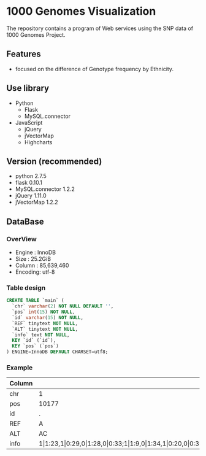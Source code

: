 # 1000 Genomes Visualization

The repository contains a program of Web services using the SNP data of 1000 Genomes Project.

## Features
* focused on the difference of Genotype frequency by Ethnicity.

## Use library
* Python
    * Flask
    * MySQL.connector
* JavaScript
    * jQuery
    * jVectorMap
    * Highcharts

## Version (recommended)
* python 2.7.5
* flask 0.10.1
* MySQL.connector 1.2.2
* jQuery 1.11.0
* jVectorMap 1.2.2


## DataBase

### OverView
* Engine  : InnoDB
* Size    : 25.2GiB
* Column  : 85,639,460
* Encoding: utf-8

### Table design
```SQL
CREATE TABLE `main` (
  `chr` varchar(2) NOT NULL DEFAULT '',
  `pos` int(15) NOT NULL,
  `id` varchar(15) NOT NULL,
  `REF` tinytext NOT NULL,
  `ALT` tinytext NOT NULL,
  `info` text NOT NULL,
  KEY `id` (`id`),
  KEY `pos` (`pos`)
) ENGINE=InnoDB DEFAULT CHARSET=utf8;
```

### Example
Column | Content
-------| -------
chr    | 1
pos    | 10177
id     | .
REF    | A
ALT    | AC
info   | 1&#124;1:23,1&#124;0:29,0&#124;1:28,0&#124;0:33;1&#124;1:9,0&#124;1:34,1&#124;0:20,0&#124;0:31;1&#124;1:28,0&#124;1:15,1&#124;0:27,0&#124;0:16;0&#124;0:19,0&#124;1:30,1&#124;0:26,1&#124;1:10;1&#124;1:9,1&#124;0:37,0&#124;1:36,0&#124;0:17;1&#124;1:35,0&#124;1:19,1&#124;0:24,0&#124;0:7;1&#124;1:3,0&#124;1:21,1&#124;0:31,0&#124;0:36;0&#124;0:34,1&#124;0:23,0&#124;1:42,1&#124;1:8;1&#124;1:2,0&#124;1:15,1&#124;0:23,0&#124;0:21;1&#124;1:4,0&#124;1:26,1&#124;0:24,0&#124;0:45;1&#124;1:21,0&#124;1:39,1&#124;0:42,0&#124;0:5;0&#124;0:38,0&#124;1:28,1&#124;0:29,1&#124;1:4;1&#124;1:7,1&#124;0:36,0&#124;1:38,0&#124;0:18;0&#124;0:13,0&#124;1:43,1&#124;0:41,1&#124;1:11;1&#124;1:1,0&#124;1:38,1&#124;0:30,0&#124;0:34;0&#124;0:16,1&#124;0:30,0&#124;1:36,1&#124;1:20;1&#124;0:21,0&#124;1:22,0&#124;0:62;1&#124;1:30,0&#124;1:26,1&#124;0:28,0&#124;0:15;1&#124;1:12,0&#124;1:26,1&#124;0:30,0&#124;0:28;0&#124;0:19,0&#124;1:24,1&#124;0:40,1&#124;1:20;1&#124;1:8,1&#124;0:26,0&#124;1:28,0&#124;0:34;1&#124;0:19,0&#124;1:20,0&#124;0:25;1&#124;1:18,1&#124;0:32,0&#124;1:38,0&#124;0:14;1&#124;1:10,1&#124;0:16,0&#124;1:13,0&#124;0:54;0&#124;0:13,1&#124;0:40,0&#124;1:30,1&#124;1:21;1&#124;1:6,0&#124;1:24,1&#124;0:27,0&#124;0:47
